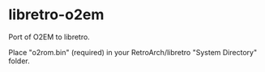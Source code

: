 libretro-o2em
==================

Port of O2EM to libretro.

Place "o2rom.bin" (required) in your RetroArch/libretro "System Directory" folder.